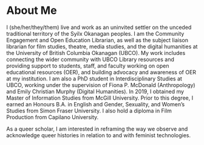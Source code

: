 # About Me
I (she/her/they/them) live and work as an uninvited settler on the unceded traditional territory of the Syilx Okanagan peoples. I am the Community Engagement and Open Education Librarian, as well as the subject liaison librarian for film studies, theatre, media studies, and the digital humanities at the University of British Columbia Okanagan (UBCO). My work includes connecting the wider community with UBCO Library resources and providing support to students, staff, and faculty working on open educational resources (OER), and building advocacy and awareness of OER at my institution. I am also a PhD student in Interdisciplinary Studies at UBCO, working under the supervision of Fiona P. McDonald (Anthropology) and Emily Christian Murphy (Digital Humanities). In 2019, I obtained my Master of Information Studies from McGill University. Prior to this degree, I earned an Honours B.A. in English and Gender, Sexuality, and Women’s Studies from Simon Fraser University. I also hold a diploma in Film Production from Capilano University. 

As a queer scholar, I am interested in reframing the way we observe and acknowledge queer histories in relation to and with feminist technologies. 

